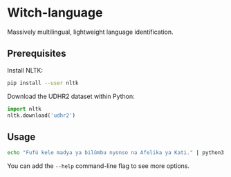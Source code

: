 # Witch-language
Massively multilingual, lightweight language identification.

## Prerequisites
Install NLTK:
```Bash
pip install --user nltk
```

Download the UDHR2 dataset within Python:
```Python
import nltk
nltk.download('udhr2')
```

## Usage
```Bash
echo "Fufú kele madya ya bilûmbu nyonso na Afelika ya Kati." | python3 langid.py
```

You can add the `--help` command-line flag to see more options.
